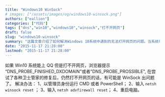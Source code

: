 ```yaml
---
title: "Windows10 WinSock"
# images: ["/assets/images/og/windows10-winsock.png"]
authors: ["eallion"]
categories: ["代码"]
tags: ["dns","win10","windows10","winsock","打不开网页"]
draft: false
slug: "windows10-winsock"
summary: "这篇文章介绍了如何解决Windows 10系统中遇到的无法打开网页的问题。当系统可以正常使用QQ但无法打开网页时，可能是由于WinSock出现问题导致。文章提供了解决方法，即以管理员身份运行CMD或PowerShell，然后输入特定命令来重置WinSock和防火墙设置，最后重启电脑即可解决该问题。"
date: "2015-11-17 21:28:00"
lastmod: "2015-11-17 21:28:00"
---
```


如果 Win10 系统能上 QQ 但是打不开网页，浏览器提示 “DNS_PROBE_FINISHED_DXDOMAIN"或者"DNS_PROBE_PROSSIBLE", 在尝试了各种卫士管家的修复后，仍然打不开网页的话，有可能是 WinSock 出问题了。
解决办法：
1、以管理员身份运行 CMD 或者 PowerShell；
2、输入 `netsh winsock reset` ；
3、输入 `netsh advfirewall reset`；
4、重启电脑。
